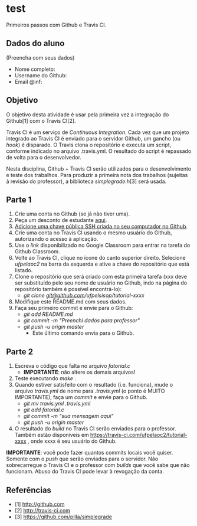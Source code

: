 # test

Primeiros passos com Github e Travis CI.

## Dados do aluno

(Preencha com seus dados)

- Nome completo: 
- Username do Github: 
- Email @inf: 

## Objetivo 

O objetivo desta atividade é usar pela primeira vez a integração do Github[1] com o Travis CI[2]. 

Travis CI é um serviço de *Continuous Integration*. Cada vez que um projeto integrado ao Travis CI é enviado para o servidor Github, um gancho (ou *hook*) é disparado. O Travis clona o repositório e executa um script, conforme indicado no arquivo .travis.yml. O resultado do script é repassado de volta para o desenvolvedor.

Nesta disciplina, Github + Travis CI serão utilizados para o desenvolvimento e teste dos trabalhos. Para produzir a primeira nota dos trabalhos (sujeitas à revisão do professor), a biblioteca *simplegrade.h*[3] será usada.

## Parte 1

1. Crie uma conta no Github (se já não tiver uma).
2. Peça um desconto de estudante [aqui](https://education.github.com/discount_requests/new).
3. [Adicione uma chave pública SSH criada no seu computador no Github](https://git-scm.com/book/pt-br/v1/Git-no-Servidor-Gerando-Sua-Chave-Pública-SSH).
4. Crie uma conta no Travis CI usando o mesmo usuário do Github, autorizando o acesso à aplicação.
5. Use o _link_ disponibilizado no Google Classroom para entrar na tarefa do Github Classroom. 
6. Volte ao Travis CI, clique no ícone do canto superior direito. Selecione _ufpelaoc2_ na barra da esquerda e ative a chave do repositório que está listado.
7. Clone o repositório que será criado com esta primeira tarefa (xxx deve ser substituído pelo seu nome de usuário no Github, indo na página do repositório também é possível encontrá-lo):
    * _git clone git@github.com/ufpelsisop/tutorial-xxxx_
8. Modifique este README.md com seus dados.
9. Faça seu primeiro commit e envie para o Github:
    * _git add README.md_
    * _git commit -m "Preenchi dados para professor"_
    * _git push -u origin master_ 
        * Este último comando envia para o Github. 

## Parte 2

1. Escreva o código que falta no arquivo _fatorial.c_
    * __IMPORTANTE__: não altere os demais arquivos!
2. Teste executando _make_ .
3. Quando estiver satisfeito com o resultado (i.e. funciona), mude o arquivo _travis.yml_ de nome para _.travis.yml_ (o ponto é MUITO IMPORTANTE), faça um _commit_ e envie para o Github.
    * _git mv travis.yml .travis.yml_
    * _git add fatorial.c_ 
    * _git commit -m "sua mensagem aqui"_
    * _git push -u origin master_
4. O resultado do _build_ no Travis CI serão enviados para o professor. Também estão disponíveis em https://travis-ci.com/ufpelaoc2/tutorial-xxxx , onde xxxx é seu usuário do Github.

__IMPORTANTE__: você pode fazer quantos commits locais você quiser. Somente com o _push_ que serão enviados para o servidor. Não sobrecarregue o Travis CI e o professor com _builds_ que você sabe que não funcionam. Abuso do Travis CI pode levar à revogação da conta. 

## Referências

- [1] http://github.com
- [2] http://travis-ci.com
- [3] https://github.com/pilla/simplegrade
